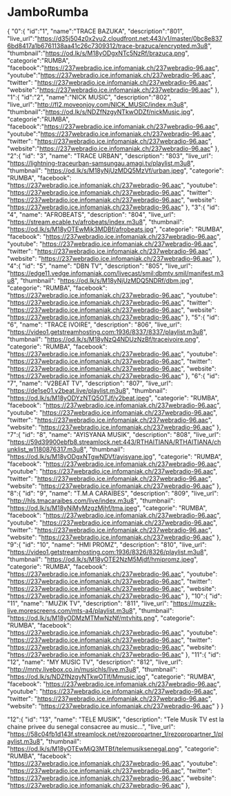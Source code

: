 # JamboRumba
{
  "0":{
  "id":"1",
  "name":"TRACE BAZUKA",
  "description":"801",
  "live_url":"https://d35j504z0x2vu2.cloudfront.net:443/v1/master/0bc8e8376bd8417a1b6761138aa41c26c7309312/trace-brazuca/encrypted.m3u8",
  "thumbnail":"https://od.lk/s/M18yODgxNTc5NzRf/brazuca.png",
  "categorie":"RUMBA",
  "facebook":"https://237webradio.ice.infomaniak.ch/237webradio-96.aac",
  "youtube":"https://237webradio.ice.infomaniak.ch/237webradio-96.aac",
  "twitter": "https://237webradio.ice.infomaniak.ch/237webradio-96.aac",
  "website":"https://237webradio.ice.infomaniak.ch/237webradio-96.aac"
  },
  "1":{
  "id":"2",
  "name":"NICK MUSIC",
  "description":"802",
  "live_url":"http://fl2.moveonjoy.com/NICK_MUSIC/index.m3u8",
  "thumbnail":"https://od.lk/s/NDZfNzgyNTkwODZf/nickMusic.jpg",
  "categorie":"RUMBA",
  "facebook":"https://237webradio.ice.infomaniak.ch/237webradio-96.aac",
  "youtube":"https://237webradio.ice.infomaniak.ch/237webradio-96.aac",
  "twitter": "https://237webradio.ice.infomaniak.ch/237webradio-96.aac",
  "website":"https://237webradio.ice.infomaniak.ch/237webradio-96.aac"
  },
  "2":{
  "id": "3",
  "name": "TRACE URBAN",
  "description": "803",
  "live_url": "https://lightning-traceurban-samsungau.amagi.tv/playlist.m3u8",
  "thumbnail": "https://od.lk/s/M18yNjUzMDQ5MzVf/urban.jpeg",
  "categorie": "RUMBA",
  "facebook": "https://237webradio.ice.infomaniak.ch/237webradio-96.aac",
  "youtube": "https://237webradio.ice.infomaniak.ch/237webradio-96.aac",
  "twitter": "https://237webradio.ice.infomaniak.ch/237webradio-96.aac",
  "website": "https://237webradio.ice.infomaniak.ch/237webradio-96.aac"
  },
  "3":{
  "id": "4",
  "name": "AFROBEATS",
  "description": "804",
  "live_url": "https://stream.ecable.tv/afrobeats/index.m3u8",
  "thumbnail": "https://od.lk/s/M18yOTEwMjk3MDBf/afrobeats.jpg",
  "categorie": "RUMBA",
  "facebook": "https://237webradio.ice.infomaniak.ch/237webradio-96.aac",
  "youtube": "https://237webradio.ice.infomaniak.ch/237webradio-96.aac",
  "twitter": "https://237webradio.ice.infomaniak.ch/237webradio-96.aac",
  "website": "https://237webradio.ice.infomaniak.ch/237webradio-96.aac"
  },
  "4":{
  "id": "5",
  "name": "DBN TV",
  "description": "805",
  "live_url": "https://edge11.vedge.infomaniak.com/livecast/smil:dbmtv.smil/manifest.m3u8",
  "thumbnail": "https://od.lk/s/M18yNjUzMDQ5NDRf/dbm.jpg",
  "categorie": "RUMBA",
  "facebook": "https://237webradio.ice.infomaniak.ch/237webradio-96.aac",
  "youtube": "https://237webradio.ice.infomaniak.ch/237webradio-96.aac",
  "twitter": "https://237webradio.ice.infomaniak.ch/237webradio-96.aac",
  "website": "https://237webradio.ice.infomaniak.ch/237webradio-96.aac"
  },
  "5":{
  "id": "6",
  "name": "TRACE IVOIRE",
  "description": "806",
  "live_url": "https://video1.getstreamhosting.com:1936/8337/8337/playlist.m3u8",
  "thumbnail": "https://od.lk/s/M18yNzQ4NDUzNzBf/traceivoire.png",
  "categorie": "RUMBA",
  "facebook": "https://237webradio.ice.infomaniak.ch/237webradio-96.aac",
  "youtube": "https://237webradio.ice.infomaniak.ch/237webradio-96.aac",
  "twitter": "https://237webradio.ice.infomaniak.ch/237webradio-96.aac",
  "website": "https://237webradio.ice.infomaniak.ch/237webradio-96.aac"
  },
  "6":{
  "id": "7",
  "name": "V2BEAT TV",
  "description": "807",
  "live_url": "https://de1se01.v2beat.live/playlist.m3u8",
  "thumbnail": "https://od.lk/s/M18yODYzNTQ5OTJf/v2beat.jpeg",
  "categorie": "RUMBA",
  "facebook": "https://237webradio.ice.infomaniak.ch/237webradio-96.aac",
  "youtube": "https://237webradio.ice.infomaniak.ch/237webradio-96.aac",
  "twitter": "https://237webradio.ice.infomaniak.ch/237webradio-96.aac",
  "website": "https://237webradio.ice.infomaniak.ch/237webradio-96.aac"
  },
  "7":{
  "id": "8",
  "name": "AYISYANA MUSIK",
  "description": "808",
  "live_url": "https://59d39900ebfb8.streamlock.net:443/RTHAITIANA/RTHAITIANA/chunklist_w1180876317.m3u8",
  "thumbnail": "https://od.lk/s/M18yODgxNTgwNDVf/ayisyane.jpg",
  "categorie": "RUMBA",
  "facebook": "https://237webradio.ice.infomaniak.ch/237webradio-96.aac",
  "youtube": "https://237webradio.ice.infomaniak.ch/237webradio-96.aac",
  "twitter": "https://237webradio.ice.infomaniak.ch/237webradio-96.aac",
  "website": "https://237webradio.ice.infomaniak.ch/237webradio-96.aac"
  },
  "8":{
  "id": "9",
  "name": "T.M.A CARAÏBES",
  "description": "809",
  "live_url": "http://hls.tmacaraibes.com/live/index.m3u8",
  "thumbnail": "https://od.lk/s/M18yNjMyMzgzMjhf/tma.jpeg",
  "categorie": "RUMBA",
  "facebook": "https://237webradio.ice.infomaniak.ch/237webradio-96.aac",
  "youtube": "https://237webradio.ice.infomaniak.ch/237webradio-96.aac",
  "twitter": "https://237webradio.ice.infomaniak.ch/237webradio-96.aac",
  "website": "https://237webradio.ice.infomaniak.ch/237webradio-96.aac"
  },
  "9":{
  "id": "10",
  "name": "HMI PROMZ",
  "description": "810",
  "live_url": "https://video1.getstreamhosting.com:1936/8326/8326/playlist.m3u8",
  "thumbnail": "https://od.lk/s/M18yOTE2NzM5Mjdf/hmipromz.jpeg",
  "categorie": "RUMBA",
  "facebook": "https://237webradio.ice.infomaniak.ch/237webradio-96.aac",
  "youtube": "https://237webradio.ice.infomaniak.ch/237webradio-96.aac",
  "twitter": "https://237webradio.ice.infomaniak.ch/237webradio-96.aac",
  "website": "https://237webradio.ice.infomaniak.ch/237webradio-96.aac"
  },
  "10":{
  "id": "11",
  "name": "MUZIK TV",
  "description": "811",
  "live_url": "https://muzzik-live.morescreens.com/mts-a4/playlist.m3u8",
  "thumbnail": "https://od.lk/s/M18yODMzMTMwNzNf/mtvhits.png",
  "categorie": "RUMBA",
  "facebook": "https://237webradio.ice.infomaniak.ch/237webradio-96.aac",
  "youtube": "https://237webradio.ice.infomaniak.ch/237webradio-96.aac",
  "twitter": "https://237webradio.ice.infomaniak.ch/237webradio-96.aac",
  "website": "https://237webradio.ice.infomaniak.ch/237webradio-96.aac"
  },
  "11":{
  "id": "12",
  "name": "MY MUSIC TV",
  "description": "812",
  "live_url": "http://mntv.livebox.co.in/musichls/live.m3u8",
  "thumbnail": "https://od.lk/s/NDZfNzgyNTkwOTlf/Mmusic.jpg",
  "categorie": "RUMBA",
  "facebook": "https://237webradio.ice.infomaniak.ch/237webradio-96.aac",
  "youtube": "https://237webradio.ice.infomaniak.ch/237webradio-96.aac",
  "twitter": "https://237webradio.ice.infomaniak.ch/237webradio-96.aac",
  "website": "https://237webradio.ice.infomaniak.ch/237webradio-96.aac"
  }
}


"12":{
  "id": "13",
  "name": "TELE MUSIK",
  "description": "Tele Musik TV est la chaine privee du senegal consacree au music...",
  "live_url": "https://58c04fb1d143f.streamlock.net/rezopropartner_1/rezopropartner_1/playlist.m3u8",
  "thumbnail": "https://od.lk/s/M18yOTEwMjQ3MTBf/telemusiksenegal.png",
  "categorie": "RUMBA",
  "facebook": "https://237webradio.ice.infomaniak.ch/237webradio-96.aac",
  "youtube": "https://237webradio.ice.infomaniak.ch/237webradio-96.aac",
  "twitter": "https://237webradio.ice.infomaniak.ch/237webradio-96.aac",
  "website": "https://237webradio.ice.infomaniak.ch/237webradio-96.aac"
  },

